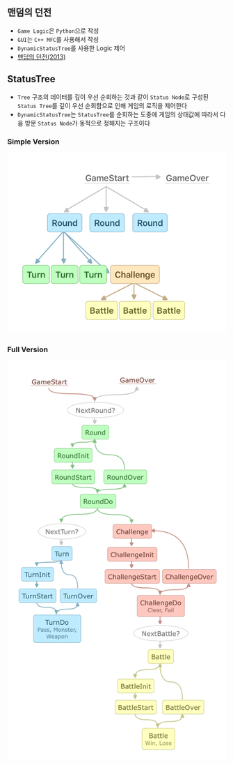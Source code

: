 ## 맨덤의 던전
- `Game Logic`은 `Python`으로 작성
- `GUI`는 `C++ MFC`를 사용해서 작성
- `DynamicStatusTree`를 사용한 Logic 제어
- [맨덤의 던전(2013)](https://namu.wiki/w/맨덤의%20던전)


## StatusTree
- `Tree` 구조의 데이터를 깊이 우선 순회하는 것과 같이 `Status Node`로 구성된 `Status Tree`를 깊이 우선 순회함으로 인해 게임의 로직을 제어한다
- `DynamicStatusTree`는 `StatusTree`를 순회하는 도중에 게임의 상태값에 따라서 다음 방문 `Status Node`가 동적으로 정해지는 구조이다


### Simple Version
![DynamicStatusTree 예제](doc/mandom-status-tree-example.png)


### Full Version
![DynamicStatusTree](doc/mandom-status-tree.png)
